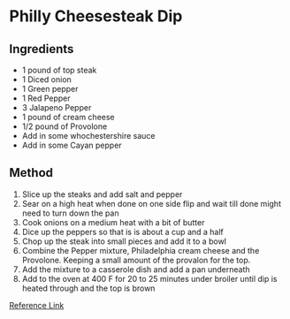 # Philly Cheesesteak Dip

## Ingredients

* 1 pound of top steak
* 1 Diced onion
* 1 Green pepper
* 1 Red Pepper
* 3 Jalapeno Pepper
* 1 pound of cream cheese
* 1/2 pound of Provolone
* Add in some whochestershire sauce
* Add in some Cayan pepper

## Method

1. Slice up the steaks and add salt and pepper
2. Sear on a high heat when done on one side flip and wait till done might need to turn down the pan
3. Cook onions on a medium heat with a bit of butter
4. Dice up the peppers so that is is about a cup and a half
5. Chop up the steak into small pieces and add it to a bowl
6. Combine the Pepper mixture, Philadelphia cream cheese and the Provolone.  Keeping a small amount of the provalon for the top.
7. Add the mixture to a casserole dish and add a pan underneath
8. Add to the oven at 400 F for 20 to 25 minutes under broiler until dip is heated through and the top is brown

[Reference Link](https://www.youtube.com/watch?v=VCDXt8MAvYs&index=149&list=WL&t=0s)